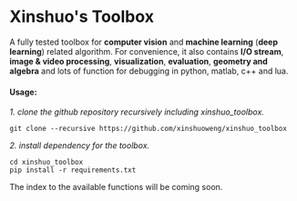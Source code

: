 # Xinshuo's Toolbox
A fully tested toolbox for **computer vision** and **machine learning** (**deep learning**) related algorithm. For convenience, it also contains **I/O stream**, **image & video processing**, **visualization**, **evaluation**, **geometry and algebra**  and lots of function for debugging in python, matlab, c++ and lua.

#### Usage:

*1. clone the github repository recursively including xinshuo_toolbox.*
~~~shell
git clone --recursive https://github.com/xinshuoweng/xinshuo_toolbox
~~~

*2. install dependency for the toolbox.*
~~~shell
cd xinshuo_toolbox
pip install -r requirements.txt
~~~

The index to the available functions will be coming soon.
